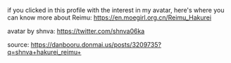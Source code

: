 if you clicked in this profile with the interest in my avatar, here's where you can know more about Reimu: https://en.moegirl.org.cn/Reimu_Hakurei

avatar by shnva: https://twitter.com/shnva06ka

source: https://danbooru.donmai.us/posts/3209735?q=shnva+hakurei_reimu+
